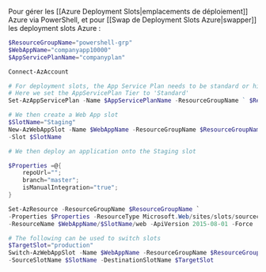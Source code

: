 
Pour gérer les [[Azure Deployment Slots|emplacements de déploiement]] Azure via PowerShell, et pour [[Swap de Deployment Slots Azure|swapper]]
les deployment slots Azure : 

```powershell
$ResourceGroupName="powershell-grp"
$WebAppName="companyapp10000"
$AppServicePlanName="companyplan"

Connect-AzAccount

# For deployment slots, the App Service Plan needs to be standard or higher
# Here we set the AppServicePlan Tier to 'Standard'
Set-AzAppServicePlan -Name $AppServicePlanName -ResourceGroupName ` $ResourceGroupName -Tier Standard

# We then create a Web App slot
$SlotName="Staging"
New-AzWebAppSlot -Name $WebAppName -ResourceGroupName $ResourceGroupName `
-Slot $SlotName

# We then deploy an application onto the Staging slot

$Properties =@{
    repoUrl="";
    branch="master";
    isManualIntegration="true";
}

Set-AzResource -ResourceGroupName $ResourceGroupName `
-Properties $Properties -ResourceType Microsoft.Web/sites/slots/sourcecontrols `
-ResourceName $WebAppName/$SlotName/web -ApiVersion 2015-08-01 -Force

# The following can be used to switch slots
$TargetSlot="production"
Switch-AzWebAppSlot -Name $WebAppName -ResourceGroupName $ResourceGroupName `
-SourceSlotName $SlotName -DestinationSlotName $TargetSlot
```
